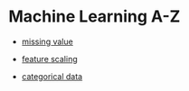 # Machine Learning A-Z
- [missing value](./missingvalue.md)  

- [feature scaling](./featurescaling.md)  

- [categorical data](./categoricaldata.md)
